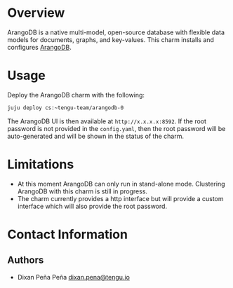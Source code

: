 # Overview

ArangoDB is a native multi-model, open-source database with flexible
data models for documents, graphs, and key-values. This charm installs and 
configures [ArangoDB](https://arangodb.com/).

# Usage

Deploy the ArangoDB charm with the following:

```bash
juju deploy cs:~tengu-team/arangodb-0
```
The ArangoDB UI is then available at `http://x.x.x.x:8592`. If the root password is not provided in the `config.yaml`, then the root password will be auto-generated and will be shown in the status of the charm.

# Limitations
- At this moment ArangoDB can only run in stand-alone mode. Clustering ArangoDB with this charm is still in progress.
- The charm currently provides a http interface but will provide a custom interface which will also provide the root password.

# Contact Information


## Authors

 - Dixan Peña Peña <dixan.pena@tengu.io>
